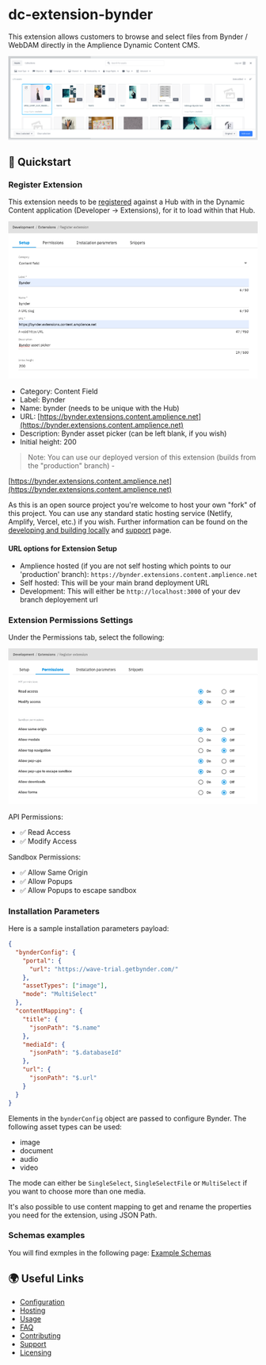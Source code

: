 # dc-extension-bynder

This extension allows customers to browse and select files from Bynder / WebDAM directly in the Amplience Dynamic Content CMS.

![Bynder Summary](./media/bynder-extension-view.png)

## 🏁 Quickstart

### Register Extension

This extension needs to be [registered](https://amplience.com/docs/development/registeringextensions.html) against a Hub with in the Dynamic Content application (Developer -> Extensions), for it to load within that Hub.

![Register Bynder extension](./media/register-extension.png)

- Category: Content Field
- Label: Bynder
- Name: bynder (needs to be unique with the Hub)
- URL: [https://bynder.extensions.content.amplience.net](https://bynder.extensions.content.amplience.net)
- Description: Bynder asset picker (can be left blank, if you wish)
- Initial height: 200

> Note: You can use our deployed version of this extension (builds from the "production" branch) -

[https://bynder.extensions.content.amplience.net](https://bynder.extensions.content.amplience.net)

As this is an open source project you're welcome to host your own "fork" of this project. You can use any standard static hosting service (Netlify, Amplify, Vercel, etc.) if you wish. Further information can be found on the [developing and building locally](./docs/developing+building-locally.md) and [support](./support.md) page.

#### URL options for Extension Setup

- Amplience hosted (if you are not self hosting which points to our 'production' branch): `https://bynder.extensions.content.amplience.net`
- Self hosted: This will be your main brand deployment URL
- Development: This will either be `http://localhost:3000` of your dev branch deployement url

### Extension Permissions Settings

Under the Permissions tab, select the following:

![Extension permissions](./media/extension-permissions.png)

API Permissions:

- ✅ Read Access
- ✅ Modify Access

Sandbox Permissions:

- ✅ Allow Same Origin
- ✅ Allow Popups
- ✅ Allow Popups to escape sandbox

### Installation Parameters

Here is a sample installation parameters payload:

```json
{
  "bynderConfig": {
    "portal": {
      "url": "https://wave-trial.getbynder.com/"
    },
    "assetTypes": ["image"],
    "mode": "MultiSelect"
  },
  "contentMapping": {
    "title": {
      "jsonPath": "$.name"
    },
    "mediaId": {
      "jsonPath": "$.databaseId"
    },
    "url": {
      "jsonPath": "$.url"
    }
  }
}
```

Elements in the `bynderConfig` object are passed to configure Bynder. The following asset types can be used:

- image
- document
- audio
- video

The mode can either be `SingleSelect`, `SingleSelectFile` or `MultiSelect` if you want to choose more than one media.

It's also possible to use content mapping to get and rename the properties you need for the extension, using JSON Path.

### Schemas examples

You will find exmples in the following page: [Example Schemas](./docs/EXAMPLES.md)

## 🌍 Useful Links

- [Configuration](./docs/CONFIGURATION.md)
- [Hosting](./docs/HOSTING.md)
- [Usage](./docs/USAGE.md)
- [FAQ](./docs/FAQ.md)
- [Contributing](./CONTRIBUTING.md)
- [Support](./support.md)
- [Licensing](./LICENSE)

